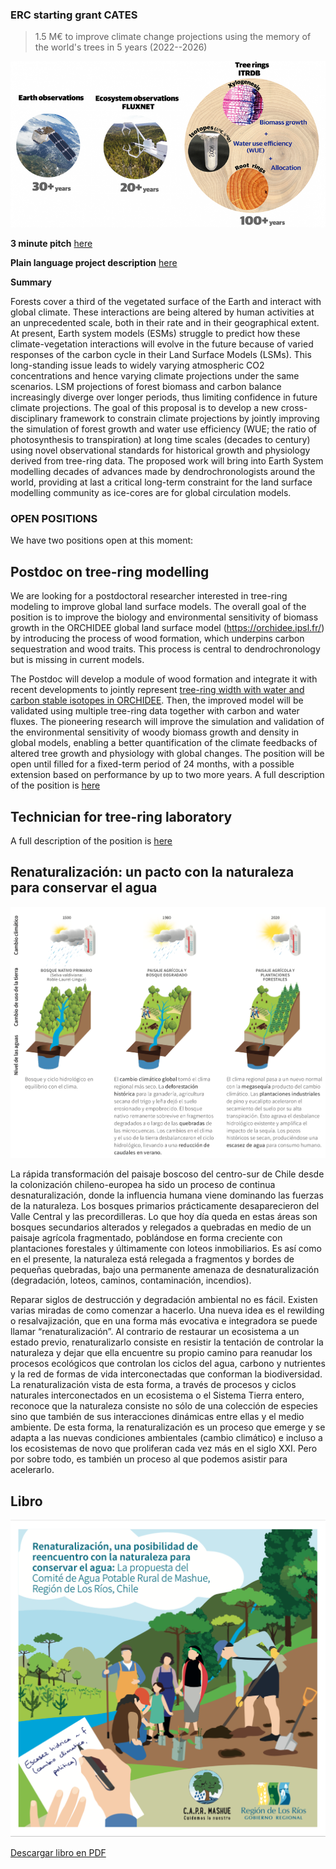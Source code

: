 ### ERC starting grant CATES
> 1.5 M€ to improve climate change projections using the memory of the world's trees in 5 years (2022--2026)

<img src="images/ERC2_CNRS.png?raw=true"/>

**3 minute pitch** [here](https://youtu.be/PJB53PxxH5A)

**Plain language project description** [here](https://www.universite-paris-saclay.fr/en/news/reading-tree-cores-better-predict-global-warming)

**Summary**

Forests cover a third of the vegetated surface of the Earth and interact with global climate. These interactions are being altered by human activities at an unprecedented scale, both in their rate and in their geographical extent. At present, Earth system models (ESMs) struggle to predict how these climate-vegetation interactions will evolve in the future because of varied responses of the carbon cycle in their Land Surface Models (LSMs). This long-standing issue leads to widely varying atmospheric CO2 concentrations and hence varying climate projections under the same scenarios. LSM projections of forest biomass and carbon balance increasingly diverge over longer periods, thus limiting confidence in future climate projections. The goal of this proposal is to develop a new cross-disciplinary framework to constrain climate projections by jointly improving the simulation of forest growth and water use efficiency (WUE; the ratio of photosynthesis to transpiration) at long time scales (decades to century) using novel observational standards for historical growth and physiology derived from tree-ring data. The proposed work will bring into Earth System modelling decades of advances made by dendrochronologists around the world, providing at last a critical long-term constraint for the land surface modelling community as ice-cores are for global circulation models.
<!--The following three objectives are addressed: (1) advance the mechanistic representation of tree-ring growth and stable isotopes in the global LSM ORCHIDEE, the terrestrial component of the IPSL ESM; (2) use tree-ring data together with eddy covariance flux measurements to improve the capability of the model to simulate the effects of changing climate, CO2 and nitrogen on forest growth and WUE; (3) provide the first climate simulations until 2100 constrained by historical forest responses. The constrained projections will reduce uncertainties on the feedbacks of altered tree growth and physiology on climate.--> 

### OPEN POSITIONS
We have two positions open at this moment:

## Postdoc on tree-ring modelling
We are looking for a postdoctoral researcher interested in tree-ring modeling to improve global land surface models. The overall goal of the position is to improve the biology and environmental sensitivity of biomass growth in the ORCHIDEE global land surface model (https://orchidee.ipsl.fr/) by introducing the process of wood formation, which underpins carbon sequestration and wood traits. This process is central to dendrochronology but is missing in current models. 

The Postdoc will develop a module of wood formation and integrate it with recent developments to jointly represent [tree-ring width with water and carbon stable isotopes in ORCHIDEE](https://bg.copernicus.org/articles/18/3781/2021/bg-18-3781-2021.html). Then, the improved model will be validated using multiple tree-ring data together with carbon and water fluxes. The pioneering research will improve the simulation and validation of the environmental sensitivity of woody biomass growth and density in global models, enabling a better quantification of the climate feedbacks of altered tree growth and physiology with global changes. The position will be open until filled for a fixed-term period of 24 months, with a possible extension based on performance by up to two more years. A full description of the position is [here](https://sharebox.lsce.ipsl.fr/index.php/s/18xKa3Sy7sFaBVW)



## Technician for tree-ring laboratory
A full description of the position is [here](https://sharebox.lsce.ipsl.fr/index.php/s/YjuLfpqtjzat5AK)

<!--I am hiring my team for the CATES ERC starting grant. I look for a motivated technician, 2 postdocs and 1 PhD student. Please email me at [Dr. Jonathan Barichivich](mailto:campsidium@gmail.com?) with the subject CATES TEAM HIRING if you are interested in joining us. We are hiring a postdoc on tree-ring modelling and an experienced technician for the tree-ring laboratory.-->







## Renaturalización: un pacto con la naturaleza para conservar el agua

<img src="images/fig05_manual_apr.png?raw=true"/>


La rápida transformación del paisaje boscoso del centro-sur de Chile desde la colonización chileno-europea ha sido un proceso de continua desnaturalización, donde la influencia humana viene dominando las fuerzas de la naturaleza. Los bosques primarios prácticamente desaparecieron del Valle Central y las precordilleras. Lo que hoy día queda en estas áreas son bosques secundarios alterados y relegados a quebradas en medio de un paisaje agrícola fragmentado, poblándose en forma creciente con plantaciones forestales y últimamente con loteos inmobiliarios. Es así como en el presente, la naturaleza está relegada a fragmentos y bordes de pequeñas quebradas, bajo una permanente amenaza de desnaturalización (degradación, loteos, caminos, contaminación, incendios).

Reparar siglos de destrucción y degradación ambiental no es fácil. Existen varias miradas de como comenzar a hacerlo. Una nueva idea es el rewilding o resalvajización, que en una forma más evocativa e integradora se puede llamar “renaturalización”. Al contrario de restaurar un ecosistema a un estado previo, renaturalizarlo consiste en resistir la tentación de controlar la naturaleza y dejar que ella encuentre su propio camino para reanudar los procesos ecológicos que controlan los ciclos del agua, carbono y nutrientes y la red de formas de vida interconectadas que conforman la biodiversidad. La renaturalización vista de esta forma, a través de procesos y ciclos naturales interconectados en un ecosistema o el Sistema Tierra entero, reconoce que la naturaleza consiste no sólo de una colección de especies sino que también de sus interacciones dinámicas entre ellas y el medio ambiente. De esta forma, la renaturalización es un proceso que emerge y se adapta a las nuevas condiciones ambientales (cambio climático) e incluso a los ecosistemas de novo que proliferan cada vez más en el siglo XXI. Pero por sobre todo, es también un proceso al que podemos asistir para acelerarlo.


## Libro 

<img src="images/cover_manual_apr.png?raw=true"/>

[Descargar libro en PDF](https://sharebox.lsce.ipsl.fr/index.php/s/SfqNb9MtyAli5by)
